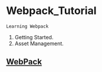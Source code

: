 # Webpack_Tutorial

    Learning Webpack

  1. Getting Started.
  2. Asset Management.

[WebPack](https://webpack.js.org)
---------------------------------------------------------